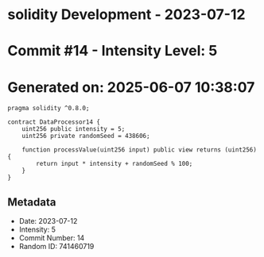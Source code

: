 ﻿# solidity Development - 2023-07-12
# Commit #14 - Intensity Level: 5
# Generated on: 2025-06-07 10:38:07
```solidity
pragma solidity ^0.8.0;

contract DataProcessor14 {
    uint256 public intensity = 5;
    uint256 private randomSeed = 438606;

    function processValue(uint256 input) public view returns (uint256) {
        return input * intensity + randomSeed % 100;
    }
}
```
## Metadata
- Date: 2023-07-12
- Intensity: 5
- Commit Number: 14
- Random ID: 741460719
